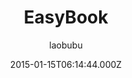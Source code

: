 ---
layout: JamstackTheme
title: EasyBook
github: https://github.com/laobubu/jekyll-theme-EasyBook
demo: https://blog.laobubu.net/
author: laobubu
ssg: Jekyll
date: 2015-01-15T06:14:44.000Z
description: Another Jekyll Blog Theme 'EasyBook'
stale: true
disabled: true
disabled_reason: demo url not found
---